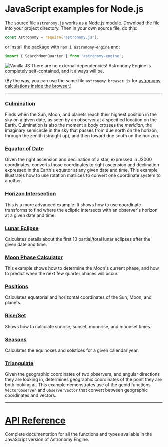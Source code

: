 # JavaScript examples for Node.js

The source file
[`astronomy.js`](../../source/js/astronomy.js)
works as a Node.js module. Download the file into your project directory.
Then in your own source file, do this:

```javascript
const Astronomy = require('astronomy.js');
```

or install the package with `npm i astronomy-engine` and:

```typescript
import { SearchMoonQuarter } from 'astronomy-engine';
```

![Vanilla JS](../vanillajs.png) There are no external dependencies!
Astronomy Engine is completely self-contained, and it always will be.

(By the way, you can use the same file `astronomy.browser.js` for
[astronomy calculations inside the browser](../browser/).)

---

### [Culmination](culminate.js)
Finds when the Sun, Moon, and planets reach their highest position in the sky on a given date,
as seen by an observer at a specified location on the Earth.
Culmination is also the moment a body crosses the *meridian*, the imaginary semicircle
in the sky that passes from due north on the horizon, through the zenith (straight up),
and then toward due south on the horizon.

### [Equator of Date](equator_of_date.js)
Given the right ascension and declination of a star,
expressed in J2000 coordinates, converts those coordinates
to right ascension and declination expressed in the Earth's
equator at any given date and time. This example illustrates
how to use rotation matrices to convert one coordinate system
to another.

### [Horizon Intersection](horizon.js)
This is a more advanced example. It shows how to use coordinate
transforms to find where the ecliptic intersects with an observer's
horizon at a given date and time.

### [Lunar Eclipse](lunar_eclipse.js)
Calculates details about the first 10 partial/total lunar eclipses
after the given date and time.

### [Moon Phase Calculator](moonphase.js)
This example shows how to determine the Moon's current phase,
and how to predict when the next few quarter phases will occur.

### [Positions](positions.js)
Calculates equatorial and horizontal coordinates of the Sun, Moon, and planets.

### [Rise/Set](riseset.js)
Shows how to calculate sunrise, sunset, moonrise, and moonset times.

### [Seasons](seasons.js)
Calculates the equinoxes and solstices for a given calendar year.

### [Triangulate](triangulate.js)
Given the geographic coordinates of two observers, and angular
directions they are looking in, determines geographic coordinates
of the point they are both looking at. This example demonstrates
use of the geoid functions `VectorObserver` and `ObserverVector`
that convert between geographic coordinates and vectors.

---

# [API Reference](../../source/js/)
Complete documentation for all the functions and types available
in the JavaScript version of Astronomy Engine.
